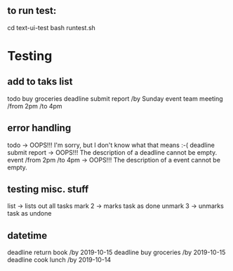 ## to run test:
cd text-ui-test
bash runtest.sh


# Testing
## add to taks list
todo buy groceries
deadline submit report /by Sunday
event team meeting /from 2pm /to 4pm

## error handling
todo -> OOPS!!! I'm sorry, but I don't know what that means :-(
deadline submit report -> OOPS!!! The description of a deadline cannot be empty.
event /from 2pm /to 4pm -> OOPS!!! The description of a event cannot be empty.

## testing misc. stuff
list -> lists out all tasks
mark 2 -> marks task as done
unmark 3 -> unmarks task as undone

## datetime
deadline return book /by 2019-10-15
deadline buy groceries /by 2019-10-15
deadline cook lunch /by 2019-10-14